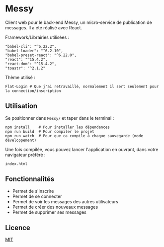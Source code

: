 # Messy

Client web pour le back-end Messy, un micro-service de publication de messages.
Il a été réalisé avec React.

Framework/Librairies utilisées :

    "babel-cli": "^6.22.2",
    "babel-loader": "^6.2.10",
    "babel-preset-react": "^6.22.0",
    "react": "^15.4.2",
    "react-dom": "^15.4.2",
    "toastr": "^2.1.2"

Thème utilisé :

    Flat-Login # Que j'ai retravaillé, normalement il sert seulement pour la connection/inscription

## Utilisation

Se positionner dans `Messy/` et taper dans le terminal :

    npm install    # Pour installer les dépendances
    npm run build  # Pour compiler le projet
    npm run watch  # Pour que ca compile à chaque sauvegarde (mode développement)

Une fois compilée, vous pouvez lancer l'application en ouvrant, dans votre navigateur préféré :

    index.html

## Fonctionnalités

* Permet de s'inscrire
* Permet de se connecter
* Permet de voir les messages des autres utilisateurs
* Permet de créer des nouveaux messages
* Permet de supprimer ses messages

## Licence

<a href="https://choosealicense.com/licenses/mit/#" target="_blank">MIT</a>
